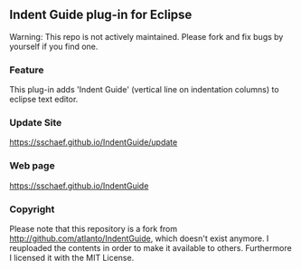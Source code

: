 ## Indent Guide plug-in for Eclipse

Warning: This repo is not actively maintained. Please fork and fix bugs by yourself if you find one.

### Feature
This plug-in adds 'Indent Guide' (vertical line on indentation columns) to eclipse text editor.

### Update Site
https://sschaef.github.io/IndentGuide/update

### Web page
https://sschaef.github.io/IndentGuide

### Copyright
Please note that this repository is a fork from http://github.com/atlanto/IndentGuide, which doesn't exist anymore. I reuploaded the contents in order to make it available to others. Furthermore I licensed it with the MIT License.

